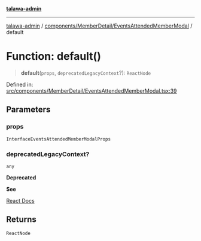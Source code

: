 [**talawa-admin**](../../../../README.md)

***

[talawa-admin](../../../../README.md) / [components/MemberDetail/EventsAttendedMemberModal](../README.md) / default

# Function: default()

> **default**(`props`, `deprecatedLegacyContext`?): `ReactNode`

Defined in: [src/components/MemberDetail/EventsAttendedMemberModal.tsx:39](https://github.com/gautam-divyanshu/talawa-admin/blob/334f0f7773e45df65600a1da08d00c41806347e4/src/components/MemberDetail/EventsAttendedMemberModal.tsx#L39)

## Parameters

### props

`InterfaceEventsAttendedMemberModalProps`

### deprecatedLegacyContext?

`any`

**Deprecated**

**See**

[React Docs](https://legacy.reactjs.org/docs/legacy-context.html#referencing-context-in-lifecycle-methods)

## Returns

`ReactNode`
